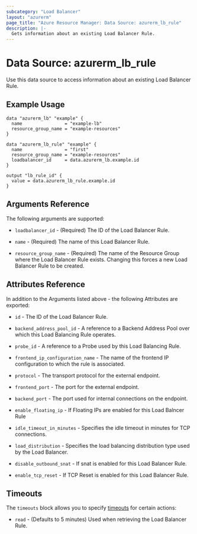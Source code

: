 ```yaml
---
subcategory: "Load Balancer"
layout: "azurerm"
page_title: "Azure Resource Manager: Data Source: azurerm_lb_rule"
description: |-
  Gets information about an existing Load Balancer Rule.
---
```


# Data Source: azurerm_lb_rule

Use this data source to access information about an existing Load Balancer Rule.

## Example Usage

```hcl
data "azurerm_lb" "example" {
  name                = "example-lb"
  resource_group_name = "example-resources"
}

data "azurerm_lb_rule" "example" {
  name                = "first"
  resource_group_name = "example-resources"
  loadbalancer_id     = data.azurerm_lb.example.id
}

output "lb_rule_id" {
  value = data.azurerm_lb_rule.example.id
}
```

## Arguments Reference

The following arguments are supported:

* `loadbalancer_id` - (Required) The ID of the Load Balancer Rule.

* `name` - (Required) The name of this Load Balancer Rule.

* `resource_group_name` - (Required) The name of the Resource Group where the Load Balancer Rule exists. Changing this forces a new Load Balancer Rule to be created.

## Attributes Reference

In addition to the Arguments listed above - the following Attributes are exported: 

* `id` - The ID of the Load Balancer Rule.

* `backend_address_pool_id` - A reference to a Backend Address Pool over which this Load Balancing Rule operates.

* `probe_id` - A reference to a Probe used by this Load Balancing Rule.
 
* `frontend_ip_configuration_name` - The name of the frontend IP configuration to which the rule is associated.

* `protocol` - The transport protocol for the external endpoint.

* `frontend_port` - The port for the external endpoint.

* `backend_port` - The port used for internal connections on the endpoint.

* `enable_floating_ip` - If Floating IPs are enabled for this Load Balncer Rule

* `idle_timeout_in_minutes` - Specifies the idle timeout in minutes for TCP connections.

* `load_distribution` - Specifies the load balancing distribution type used by the Load Balancer. 

* `disable_outbound_snat` - If snat is enabled for this Load Balancer Rule.

* `enable_tcp_reset` - If TCP Reset is enabled for this Load Balancer Rule.

## Timeouts

The `timeouts` block allows you to specify [timeouts](https://www.terraform.io/docs/configuration/resources.html#timeouts) for certain actions:

* `read` - (Defaults to 5 minutes) Used when retrieving the Load Balancer Rule.